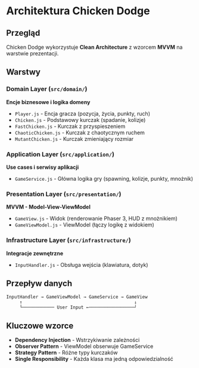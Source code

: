 # Architektura Chicken Dodge

## Przegląd

Chicken Dodge wykorzystuje **Clean Architecture** z wzorcem **MVVM** na warstwie prezentacji.

## Warstwy

### Domain Layer (`src/domain/`)

**Encje biznesowe i logika domeny**

- `Player.js` - Encja gracza (pozycja, życia, punkty, ruch)
- `Chicken.js` - Podstawowy kurczak (spadanie, kolizje)
- `FastChicken.js` - Kurczak z przyspieszeniem
- `ChaoticChicken.js` - Kurczak z chaotycznym ruchem
- `MutantChicken.js` - Kurczak zmieniający rozmiar

### Application Layer (`src/application/`)

**Use cases i serwisy aplikacji**

- `GameService.js` - Główna logika gry (spawning, kolizje, punkty, mnożnik)

### Presentation Layer (`src/presentation/`)

**MVVM - Model-View-ViewModel**

- `GameView.js` - Widok (renderowanie Phaser 3, HUD z mnożnikiem)
- `GameViewModel.js` - ViewModel (łączy logikę z widokiem)

### Infrastructure Layer (`src/infrastructure/`)

**Integracje zewnętrzne**

- `InputHandler.js` - Obsługa wejścia (klawiatura, dotyk)

## Przepływ danych

```
InputHandler → GameViewModel → GameService → GameView
     ↑                                          ↓
     └──────────── User Input ←─────────────────┘
```

## Kluczowe wzorce

- **Dependency Injection** - Wstrzykiwanie zależności
- **Observer Pattern** - ViewModel obserwuje GameService
- **Strategy Pattern** - Różne typy kurczaków
- **Single Responsibility** - Każda klasa ma jedną odpowiedzialność